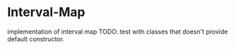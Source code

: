 # Interval-Map
implementation of interval map
TODO:
test with classes that doesn't provide default constructor.
